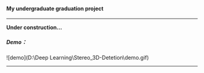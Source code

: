 #### My undergraduate graduation project

------

**Under construction...**

##### Demo：

![demo](D:\Deep Learning\Stereo_3D-Detetion\demo.gif)

------

